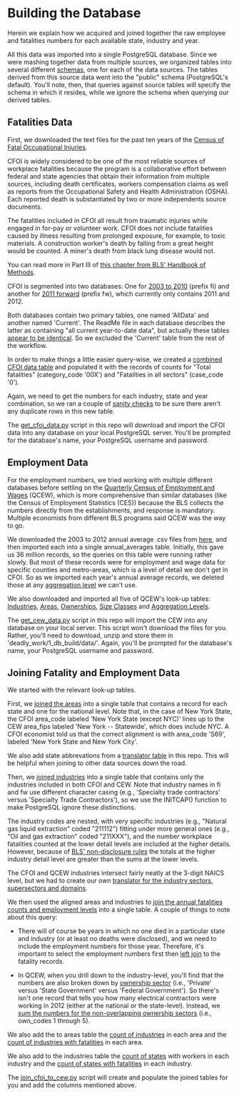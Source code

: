 Building the Database
=====================

Herein we explain how we acquired and joined together the raw employee and fatalities numbers for each available state, industry and year.

All this data was imported into a single PostgreSQL database. Since we were mashing together data from multiple sources, we organized tables into several different [schemas](http://www.postgresql.org/docs/9.3/static/ddl-schemas.html), one for each of the data sources. The tables derived from this source data went into the "public" schema (PostgreSQL's default). You'll note, then, that queries against source tables will specify the schema in which it resides, while we ignore the schema when querying our derived tables.


Fatalities Data
---------------

First, we downloaded the text files for the past ten years of the [Census of Fatal Occupational Injuries](http://www.bls.gov/iif/oshfat1.htm). 

CFOI is widely considered to be one of the most reliable sources of workplace fatalities because the program is a collaborative effort between federal and state agencies that obtain their information from multiple sources, including death certificates, workers compensation claims as well as reports from the Occupational Safety and Health Administration (OSHA). Each reported death is substantiated by two or more independents source documents. 

The fatalities included in CFOI all result from traumatic injuries while engaged in for-pay or volunteer work. CFOI does not include fatalities caused by illness resulting from prolonged exposure, for example, to toxic materials. A construction worker's death by falling from a great height would be counted. A miner's death from black lung disease would not. 

You can read more in Part III of [this chapter from BLS' Handbook of Methods](http://www.bls.gov/opub/hom/pdf/homch9.pdf).

CFOI is segmented into two databases: One for [2003 to 2010](http://download.bls.gov/pub/time.series/fi/) (prefix fi) and another for [2011 forward](http://download.bls.gov/pub/time.series/fw/) (prefix fw), which currently only contains 2011 and 2012.

Both databases contain two primary tables, one named 'AllData' and another named 'Current'. The ReadMe file in each database describes the latter as containing "all current year-to-date data", but actually these tables [appear to be identical](https://github.com/gordonje/deadly_work/blob/master/1_db_build/sql/compare_alldata_to%20current.sql). So we excluded the 'Current' table from the rest of the workflow.

In order to make things a little easier query-wise, we created a [combined CFOI data table](https://github.com/gordonje/deadly_work/blob/master/1_db_build/sql/combine_cfoi_data.sql) and populated it with the records of counts for "Total fatalities" (category_code '00X') and "Fatalities in all sectors" (case_code '0'). 

Again, we need to get the numbers for each industry, state and year combination, so we ran a couple of [sanity checks](https://github.com/gordonje/deadly_work/blob/master/1_db_build/sql/no_cfoi_dupes.sql) to be sure there aren't any duplicate rows in this new table.

The [get_cfoi_data.py](https://github.com/gordonje/deadly_work/blob/master/1_db_build/get_cfoi_data.py) script in this repo will download and import the CFOI data into any database on your local PostgreSQL server. You'll be prompted for the database's name, your PostgreSQL username and password.


Employment Data
---------------

For the employment numbers, we tried working with multiple different databases before settling on the [Quarterly Census of Employment and Wages](http://www.bls.gov/cew/home.htm) (QCEW), which is more comprehensive than similar databases (like the Census of Employment Statistics (CES)) because the BLS collects the numbers directly from the establishments, and response is mandatory. Multiple economists from different BLS programs said QCEW was the way to go.

We downloaded the 2003 to 2012 annual average .csv files from [here](http://www.bls.gov/cew/datatoc.htm), and then imported each into a single annual_averages table. Initially, this gave us 36 million records, so the queries on this table were running rather slowly. But most of these records were for employment and wage data for specific counties and metro-areas, which is a level of detail we don't get in CFOI. So as we imported each year's annual average records, we deleted those at any [aggregation level](http://www.bls.gov/cew/doc/titles/agglevel/agglevel_titles.htm) we can't use.

We also downloaded and imported all five of QCEW's look-up tables: [Industries](http://www.bls.gov/cew/doc/titles/industry/industry_titles.htm), [Areas](http://www.bls.gov/cew/doc/titles/area/area_titles.htm), [Ownerships](http://www.bls.gov/cew/doc/titles/ownership/ownership_titles.htm), [Size Classes](http://www.bls.gov/cew/doc/titles/size/size_titles.htm) and [Aggregation Levels](http://www.bls.gov/cew/doc/titles/agglevel/agglevel_titles.htm).

The [get_cew_data.py](https://github.com/gordonje/deadly_work/blob/master/1_db_build/get_cew_data.py) script in this repo will import the CEW into any database on your local server. This script won't download the files for you. Rather, you'll need to download, unzip and store them in 'deadly_work/1_db_build/data/'. Again, you'll be prompted for the database's name, your PostgreSQL username and password.

Joining Fatality and Employment Data
------------------------------------

We started with the relevant look-up tables.

First, we [joined the areas](https://github.com/gordonje/deadly_work/blob/master/1_db_build/sql/join_areas.sql) into a single table that contains a record for each state and one for the national level. Note that, in the case of New York State, the CFOI area_code labeled 'New York State (except NYC)' lines up to the CEW area_fips labeled 'New York -- Statewide', which does include NYC. A CFOI economist told us that the correct alignment is with area_code 'S69', labeled 'New York State and New York City'.

We also add state abbrevations from a [translator table](https://github.com/gordonje/deadly_work/blob/master/1_db_build/state_fips_to_abbrv.txt) in this repo. This will be helpful when joining to other data sources down the road.

Then, we [joined industries](https://github.com/gordonje/deadly_work/blob/master/1_db_build/sql/join_industries.sql) into a single table that contains only the industries included in both CFOI and CEW. Note that industry names in fi and fw use different character casing (e.g., 'Specialty trade contractors' versus 'Specialty Trade Contractors'), so we use the INITCAP() function to make PostgreSQL ignore these distinctions.

The industry codes are nested, with very specific industries (e.g., "Natural gas liquid extraction" coded "211112") fitting under more general ones (e.g., "Oil and gas extraction" coded "211XXX"), and the number workplace fatalities counted at the lower detail levels are included at the higher details. However, because of [BLS' non-disclosure rules](https://github.com/gordonje/deadly_work/blob/master/2_fatality_rates/README.md#bls-data-non-disclosure) the totals at the higher industry detail level are greater than the sums at the lower levels.

The CFOI and QCEW industries intersect fairly neatly at the 3-digit NAICS level, but we had to create our own [translator for the industry sectors, supersectors and domains](https://github.com/gordonje/deadly_work/blob/master/1_build/high_level_industries_translator.csv).

We then used the aligned areas and industries to [join the annual fatalities counts and employment levels](https://github.com/gordonje/deadly_work/blob/master/1_db_build/sql/join_cfoi_to_cew.sql) into a single table. A couple of things to note about this query:

*	There will of course be years in which no one died in a particular state and industry (or at least no deaths were disclosed), and we need to include the employment numbers for those year. Therefore, it's important to select the employment numbers first then [left join](https://github.com/gordonje/deadly_work/blob/master/1_db_build/sql/join_cfoi_to_cew.sql#L50) to the fatality records.

*   In QCEW, when you drill down to the industry-level, you'll find that the numbers are also broken down by [ownership sector](http://www.bls.gov/cew/doc/titles/ownership/ownership_titles.htm) (i.e., 'Private' versus 'State Government' versus 'Federal Government'). So there's isn't one record that tells you how many electrical contractors were working in 2012 (either at the national or the state-level). Instead, we [sum the numbers for the non-overlapping ownership sectors](https://github.com/gordonje/deadly_work/blob/master/1_db_build/sql/join_cfoi_to_cew.sql#L34) (i.e., own_codes 1 through 5).

We also add the to areas table the [count of industries](https://github.com/gordonje/deadly_work/blob/master/1_db_build/sql/count_all_industries_for_states.sql) in each area and the [count of industries with fatalities](https://github.com/gordonje/deadly_work/blob/master/1_db_build/sql/count_fatal_industries_for_states.sql) in each area.

We also add to the industries table the [count of states](https://github.com/gordonje/deadly_work/blob/master/1_db_build/sql/count_all_states_for_industries.sql) with workers in each industry and the [count of states with fatalities](https://github.com/gordonje/deadly_work/blob/master/1_db_build/sql/count_fatal_states_for_industries.sql) in each industry.

The [join_cfoi_to_cew.py](https://github.com/gordonje/deadly_work/blob/master/1_db_build/join_cfoi_to_cew.py) script will create and populate the joined tables for you and add the columns mentioned above.
